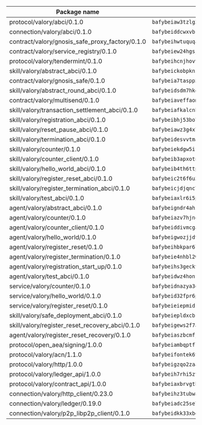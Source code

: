 | Package name                                                  | Package hash                                                  |
| ------------------------------------------------------------- | ------------------------------------------------------------- |
| protocol/valory/abci/0.1.0                                    | `bafybeiaw3tzlg3rkvnn5fcufblktmfwngmxugn4yo7pyjp76zz6aqtqcay` |
| connection/valory/abci/0.1.0                                  | `bafybeiddcwxvbsule5ore6odypykvi6m62uj4ikfplkgdokf7qnxb7ygcq` |
| contract/valory/gnosis_safe_proxy_factory/0.1.0               | `bafybeihwtuquqaimamkv26ucnyis4hc6lya34xwsx5n7hiksssnwfkekie` |
| contract/valory/service_registry/0.1.0                        | `bafybeiew24hgsjdasaqiikhulfa2rxgnh7pzpv2zzfwnsyfzbnrcj6dvjm` |
| protocol/valory/tendermint/0.1.0                              | `bafybeihcnjhovvyyfbkuw5sjyfx2lfd4soeocfqzxz54g67333m6nk5gxq` |
| skill/valory/abstract_abci/0.1.0                              | `bafybeickobpknzpdtlezxdvuuasudjvrauv6wlyiw2cwooatwntl56ibvy` |
| contract/valory/gnosis_safe/0.1.0                             | `bafybeia7taspp5boe5235fdv5ejdix7fdhyy4kwp26qx2ng2oo3k7kk7iy` |
| skill/valory/abstract_round_abci/0.1.0                        | `bafybeidsdm7hkgptxe2td52u5ndnt33gtihf6bjon4lmi6b52uh2nmzyze` |
| contract/valory/multisend/0.1.0                               | `bafybeiaveffaomsnmsc5hx62o77u7ilma6eipox7m5lrwa56737ektva3i` |
| skill/valory/transaction_settlement_abci/0.1.0                | `bafybeiafkalcnb6wuk7fci5tfki7ujnumaxzfwmtgnfrpzrj7rp7qjw6am` |
| skill/valory/registration_abci/0.1.0                          | `bafybeibhj53bo7o5nfiwa52jdfk7mo36cik2i3q2m4doyya3h2eflckway` |
| skill/valory/reset_pause_abci/0.1.0                           | `bafybeiawz3g4x7nassb65geaapz3u2fgqnby5ejsxmhoz65pcduj3dmgjm` |
| skill/valory/termination_abci/0.1.0                           | `bafybeidesvvtmasrq6tnpqtw5rqxk3uc4m3ocgxvekbxvdjelq2iwe2gfm` |
| skill/valory/counter/0.1.0                                    | `bafybeiekdgw5ifhhrk5qogdu7vrddak2qxqljtvyhevkks5jlsqoac6o3m` |
| skill/valory/counter_client/0.1.0                             | `bafybeib3apxotnry7gt6a5q2cesdobjlcb5bjqjuzwnp4f5naozbiyxvja` |
| skill/valory/hello_world_abci/0.1.0                           | `bafybeib4th6ttpravt6helhzcqak2tthusapghe6agetitzyrfwgpax6je` |
| skill/valory/register_reset_abci/0.1.0                        | `bafybeic2t6f6u3okr57wiiwc5gztusf3m2pzhvo5pgmdfoxvg5xd63zdzy` |
| skill/valory/register_termination_abci/0.1.0                  | `bafybeicjdjqnc7e3flnyxsqxekojxtk7y7gzxzzo2tnegyvddrpmvdt6si` |
| skill/valory/test_abci/0.1.0                                  | `bafybeiaxlr6i5pqfyhq7n4iyglo4qhlbxh7xwrpttguz4xxujikmpgdh5u` |
| agent/valory/abstract_abci/0.1.0                              | `bafybeigndr4ahzea5z37zy4raho5trdpqb3dy2uljsijp7mxrkpeqjhm4u` |
| agent/valory/counter/0.1.0                                    | `bafybeiazv7hjn4bw7bl6raopogkb5plmxrso6f5j4ry3xvyzveay367diu` |
| agent/valory/counter_client/0.1.0                             | `bafybeiddivmcgauqdsbiedeenckltzyaukmyi3e4ccxp4cssqlqyadffwe` |
| agent/valory/hello_world/0.1.0                                | `bafybeigwozjjdvg2vgc2clduesmpf7nvsbrdwxescqc4b6b4jucyzmngjq` |
| agent/valory/register_reset/0.1.0                             | `bafybeihbkpar6lxo5pouf3qgkdaqp4ctjncz6wxmtgdhblkgr2g2tkmcfu` |
| agent/valory/register_termination/0.1.0                       | `bafybeie4nhbl2wtnd5fc35a34jmqtzjn7ekizugz6ourgdt4e7f4fkkdzy` |
| agent/valory/registration_start_up/0.1.0                      | `bafybeihs3geckvqqfx2rhlv42xxh3hqac75el3xtewrswbaglaqas6734u` |
| agent/valory/test_abci/0.1.0                                  | `bafybeidwz4honfj6zelzmftfurtat23ye5g7zw6an4hqppw7k4zcq57qrq` |
| service/valory/counter/0.1.0                                  | `bafybeidnazya3g5fv5qe5ntj2rcbumx56pee2w6hsazywlqm576gavsjl4` |
| service/valory/hello_world/0.1.0                              | `bafybeid32fpr6p4hulxfgnpe3lmalxlqqgv67ul4x6ytk7k7wvr46shtba` |
| service/valory/register_reset/0.1.0                           | `bafybeieiepmidz7bzao7qdyr3nfv74f4ykmcj2xliujljzsenq5p7lcao4` |
| skill/valory/safe_deployment_abci/0.1.0                       | `bafybeiepldxcbzefkrxj5laqrhivrbfy2uz6ucayj5xv5nwhjwdr6sqxrq` |
| skill/valory/register_reset_recovery_abci/0.1.0               | `bafybeigews2f7aqyknt6p6mwylqgqi7s3zur54xtqjtau5wlmytltqim7y` |
| agent/valory/register_reset_recovery/0.1.0                    | `bafybeiaszbcmfjgprxsf3mxzl2hfrziwqfwl3g5fxonk4poohbhprxehbu` |
| protocol/open_aea/signing/1.0.0                               | `bafybeiambqptflge33eemdhis2whik67hjplfnqwieoa6wblzlaf7vuo44` |
| protocol/valory/acn/1.1.0                                     | `bafybeifontek6tvaecatoauiule3j3id6xoktpjubvuqi3h2jkzqg7zh7a` |
| protocol/valory/http/1.0.0                                    | `bafybeigzqo2zaakcjtzzsm6dh4x73v72xg6ctk6muyp5uq5ueb7y34fbxy` |
| protocol/valory/ledger_api/1.0.0                              | `bafybeih7rhi5zvfvwakx5ifgxsz2cfipeecsh7bm3gnudjxtvhrygpcftq` |
| protocol/valory/contract_api/1.0.0                            | `bafybeiaxbrvgtbdrh4lslskuxyp4awyr4whcx3nqq5yrr6vimzsxg5dy64` |
| connection/valory/http_client/0.23.0                          | `bafybeihz3tubwado7j3wlivndzzuj3c6fdsp4ra5r3nqixn3ufawzo3wii` |
| connection/valory/ledger/0.19.0                               | `bafybeiadc25se7dgnn4mufztwpzdono4xsfs45qknzdqyi3gckn6ccuv44` |
| connection/valory/p2p_libp2p_client/0.1.0                     | `bafybeidkk33xbga54szmitk6uwsi3ef56hbbdbuasltqtiyki34hgfpnxa` |
